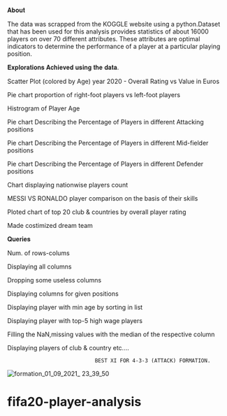 𝐀𝐛𝐨𝐮𝐭

   The data was scrapped from the KOGGLE website using a python.Dataset that has been used for this analysis provides statistics of about 16000 players on over 70 different attributes. These attributes are optimal indicators to determine the performance of a player at a particular playing position.
   


𝐄𝐱𝐩𝐥𝐨𝐫𝐚𝐭𝐢𝐨𝐧𝐬 𝐀𝐜𝐡𝐢𝐞𝐯𝐞𝐝 𝐮𝐬𝐢𝐧𝐠 𝐭𝐡𝐞 𝐝𝐚𝐭𝐚.

Scatter Plot (colored by Age) year 2020 - Overall Rating vs Value in Euros

Pie chart proportion of right-foot players vs left-foot players

Histrogram of Player Age

Pie chart Describing the Percentage of Players in different Attacking positions

Pie chart Describing the Percentage of Players in different Mid-fielder positions

Pie chart Describing the Percentage of Players in different Defender positions

Chart displaying nationwise players count

MESSI VS RONALDO player comparison on the basis of their skills

Ploted chart of top 20 club & countries by overall player rating

Made costimized dream team

𝐐𝐮𝐞𝐫𝐢𝐞𝐬


Num. of rows-colums

Displaying all columns

Dropping some useless columns

Displaying columns for given positions

Displaying player with min age by sorting in list

Displaying player with top-5 high wage players

Filling the NaN,missing values with the median of the respective column

Displaying players of club & country etc....





                                BEST XI FOR 4-3-3 (ATTACK) FORMATION.
![formation_01_09_2021_ 23_39_50](https://user-images.githubusercontent.com/78134745/131815738-ad782ef8-9481-47d3-9cee-d73e84d8951f.png)
# fifa20-player-analysis

